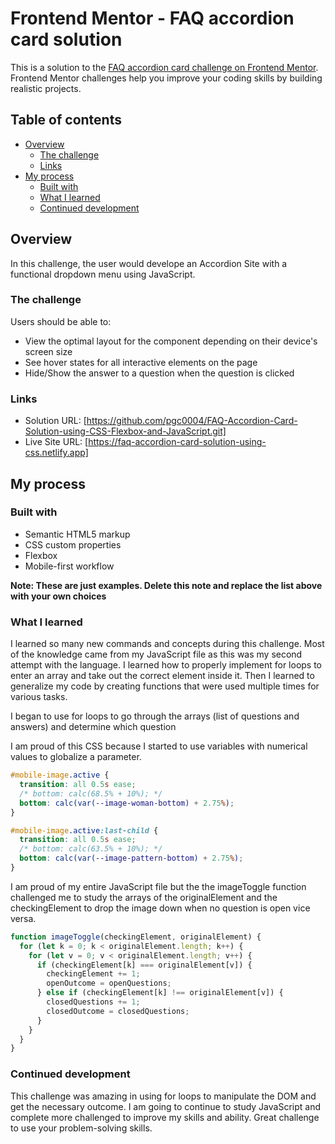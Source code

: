# Frontend Mentor - FAQ accordion card solution

This is a solution to the [FAQ accordion card challenge on Frontend Mentor](https://www.frontendmentor.io/challenges/faq-accordion-card-XlyjD0Oam). Frontend Mentor challenges help you improve your coding skills by building realistic projects.

## Table of contents

- [Overview](#overview)
  - [The challenge](#the-challenge)
  - [Links](#links)
- [My process](#my-process)
  - [Built with](#built-with)
  - [What I learned](#what-i-learned)
  - [Continued development](#continued-development)

## Overview

In this challenge, the user would develope an Accordion Site with a functional dropdown menu using JavaScript.

### The challenge

Users should be able to:

- View the optimal layout for the component depending on their device's screen size
- See hover states for all interactive elements on the page
- Hide/Show the answer to a question when the question is clicked

### Links

- Solution URL: [https://github.com/pgc0004/FAQ-Accordion-Card-Solution-using-CSS-Flexbox-and-JavaScript.git]
- Live Site URL: [https://faq-accordion-card-solution-using-css.netlify.app]

## My process

### Built with

- Semantic HTML5 markup
- CSS custom properties
- Flexbox
- Mobile-first workflow

**Note: These are just examples. Delete this note and replace the list above with your own choices**

### What I learned

I learned so many new commands and concepts during this challenge. Most of the knowledge came from my JavaScript file as this was my second attempt with the language. I learned how to properly implement for loops to enter an array and take out the correct element inside it. Then I learned to generalize my code by creating functions that were used multiple times for various tasks.

I began to use for loops to go through the arrays (list of questions and answers) and determine which question

I am proud of this CSS because I started to use variables with numerical values to globalize a parameter.

```css
#mobile-image.active {
  transition: all 0.5s ease;
  /* bottom: calc(68.5% + 10%); */
  bottom: calc(var(--image-woman-bottom) + 2.75%);
}

#mobile-image.active:last-child {
  transition: all 0.5s ease;
  /* bottom: calc(63.5% + 10%); */
  bottom: calc(var(--image-pattern-bottom) + 2.75%);
}
```

I am proud of my entire JavaScript file but the the imageToggle function challenged me to study the arrays of the originalElement and the checkingElement to drop the image down when no question is open vice versa.

```js
function imageToggle(checkingElement, originalElement) {
  for (let k = 0; k < originalElement.length; k++) {
    for (let v = 0; v < originalElement.length; v++) {
      if (checkingElement[k] === originalElement[v]) {
        checkingElement += 1;
        openOutcome = openQuestions;
      } else if (checkingElement[k] !== originalElement[v]) {
        closedQuestions += 1;
        closedOutcome = closedQuestions;
      }
    }
  }
}
```

### Continued development

This challenge was amazing in using for loops to manipulate the DOM and get the necessary outcome. I am going to continue to study JavaScript and complete more challenged to improve my skills and ability. Great challenge to use your problem-solving skills.

